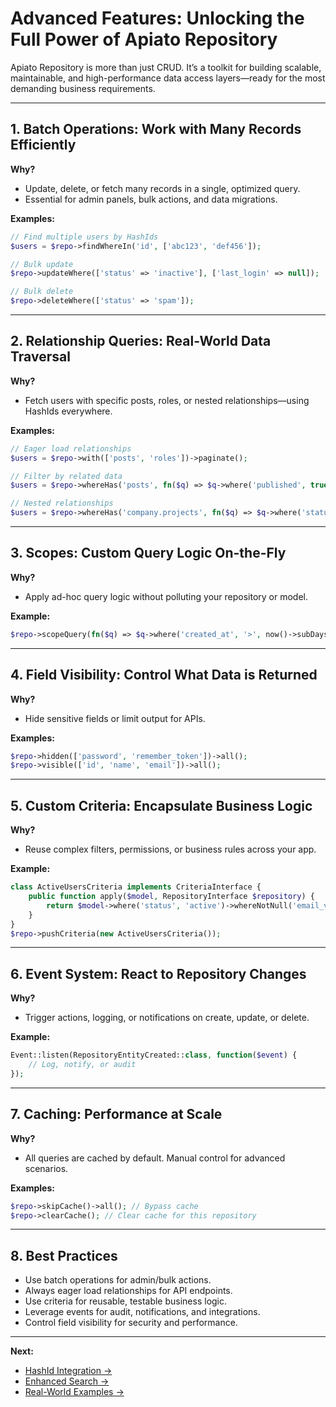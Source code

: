# Advanced Features: Unlocking the Full Power of Apiato Repository

Apiato Repository is more than just CRUD. It’s a toolkit for building scalable, maintainable, and high-performance data access layers—ready for the most demanding business requirements.

---

## 1. Batch Operations: Work with Many Records Efficiently

**Why?**
- Update, delete, or fetch many records in a single, optimized query.
- Essential for admin panels, bulk actions, and data migrations.

**Examples:**
```php
// Find multiple users by HashIds
$users = $repo->findWhereIn('id', ['abc123', 'def456']);

// Bulk update
$repo->updateWhere(['status' => 'inactive'], ['last_login' => null]);

// Bulk delete
$repo->deleteWhere(['status' => 'spam']);
```

---

## 2. Relationship Queries: Real-World Data Traversal

**Why?**
- Fetch users with specific posts, roles, or nested relationships—using HashIds everywhere.

**Examples:**
```php
// Eager load relationships
$users = $repo->with(['posts', 'roles'])->paginate();

// Filter by related data
$users = $repo->whereHas('posts', fn($q) => $q->where('published', true))->get();

// Nested relationships
$users = $repo->whereHas('company.projects', fn($q) => $q->where('status', 'active'))->get();
```

---

## 3. Scopes: Custom Query Logic On-the-Fly

**Why?**
- Apply ad-hoc query logic without polluting your repository or model.

**Example:**
```php
$repo->scopeQuery(fn($q) => $q->where('created_at', '>', now()->subDays(30)))->all();
```

---

## 4. Field Visibility: Control What Data is Returned

**Why?**
- Hide sensitive fields or limit output for APIs.

**Examples:**
```php
$repo->hidden(['password', 'remember_token'])->all();
$repo->visible(['id', 'name', 'email'])->all();
```

---

## 5. Custom Criteria: Encapsulate Business Logic

**Why?**
- Reuse complex filters, permissions, or business rules across your app.

**Example:**
```php
class ActiveUsersCriteria implements CriteriaInterface {
    public function apply($model, RepositoryInterface $repository) {
        return $model->where('status', 'active')->whereNotNull('email_verified_at');
    }
}
$repo->pushCriteria(new ActiveUsersCriteria());
```

---

## 6. Event System: React to Repository Changes

**Why?**
- Trigger actions, logging, or notifications on create, update, or delete.

**Example:**
```php
Event::listen(RepositoryEntityCreated::class, function($event) {
    // Log, notify, or audit
});
```

---

## 7. Caching: Performance at Scale

**Why?**
- All queries are cached by default. Manual control for advanced scenarios.

**Examples:**
```php
$repo->skipCache()->all(); // Bypass cache
$repo->clearCache(); // Clear cache for this repository
```

---

## 8. Best Practices

- Use batch operations for admin/bulk actions.
- Always eager load relationships for API endpoints.
- Use criteria for reusable, testable business logic.
- Leverage events for audit, notifications, and integrations.
- Control field visibility for security and performance.

---

**Next:**
- [HashId Integration →](hashid-integration.md)
- [Enhanced Search →](enhanced-search.md)
- [Real-World Examples →](real-world-examples.md)
